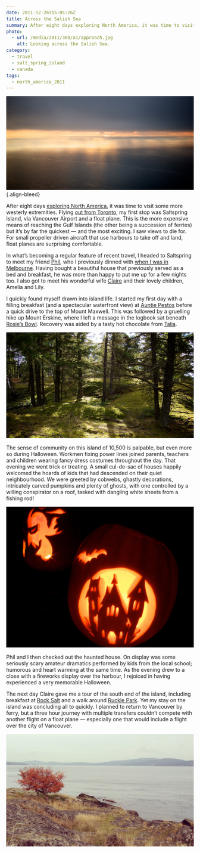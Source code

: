 ```yaml
---
date: 2011-12-26T15:05:26Z
title: Across the Salish Sea
summary: After eight days exploring North America, it was time to visit its more westerly extremities, starting with Saltspring Island.
photo:
  - url: /media/2011/360/a1/approach.jpg
    alt: Looking across the Salish Sea.
category:
  - travel
  - salt_spring_island
  - canada
tags:
  - north_america_2011
---
```


![Sun setting over a calm sea.](/media/2011/360/a1/approach.jpg "Looking across the Salish Sea.")
{.align-bleed}

After eight days [exploring North America][1], it was time to visit some more westerly extremities. Flying [out from Toronto][2], my first stop was Saltspring Island, via Vancouver Airport and a float plane. This is the more expensive means of reaching the Gulf Islands (the other being a succession of ferries) but it’s by far the quickest — and the most exciting. I saw views to die for. For small propeller driven aircraft that use harbours to take off and land, float planes are surprising comfortable.

In what’s becoming a regular feature of recent travel, I headed to Saltspring to meet my friend [Phil][3], who I previously dinned with [when I was in Melbourne][4]. Having bought a beautiful house that previously served as a bed and breakfast, he was more than happy to put me up for a few nights too. I also got to meet his wonderful wife [Claire][5] and their lovely children, Amelia and Lily.

I quickly found myself drawn into island life. I started my first day with a filling breakfast (and a spectacular waterfront view) at [Auntie Pestos][6] before a quick drive to the top of Mount Maxwell. This was followed by a gruelling hike up Mount Erskine, where I left a message in the logbook sat beneath [Rosie’s Bowl][7]. Recovery was aided by a tasty hot chocolate from [Talia][8].

![Woodland.](/media/2011/360/a1/erskine.jpg "Hiking up Mount Erskine.")

The sense of community on this island of 10,500 is palpable, but even more so during Halloween. Workmen fixing power lines joined parents, teachers and children wearing fancy dress costumes throughout the day. That evening we went trick or treating. A small cul-de-sac of houses happily welcomed the hoards of kids that had descended on their quiet neighbourhood. We were greeted by cobwebs, ghastly decorations, intricately carved pumpkins and plenty of ghosts, with one controlled by a willing conspirator on a roof, tasked with dangling white sheets from a fishing rod!

![Pumpkin carvings.](/media/2011/360/a1/halloween.jpg "Pumpkin carvings.")

Phil and I then checked out the haunted house. On display was some seriously scary amateur dramatics performed by kids from the local school; humorous and heart warming at the same time. As the evening drew to a close with a fireworks display over the harbour, I rejoiced in having experienced a very memorable Halloween.

The next day Claire gave me a tour of the south end of the island, including breakfast at [Rock Salt][9] and a walk around [Ruckle Park][10]. Yet my stay on the island was concluding all to quickly. I planned to return to Vancouver by ferry, but a three hour journey with multiple transfers couldn’t compete with another flight on a float plane — especially one that would include a flight over the city of Vancouver.

![A view of Swanson Channel from Ruckle Park.](/media/2011/360/a1/ruckle_park.jpg "A view of Swanson Channel from Ruckle Park.")

[1]: /2011/352/a1/north_america/
[2]: /2011/358/a1/toronto/
[3]: http://philmccluskey.com/
[4]: /2010/029/a1/melbourne/
[5]: http://loobylu.com/
[6]: http://auntiepestos.com/
[7]: http://rosiesbowl.wordpress.com/about/
[8]: http://cafetalia.ca/
[9]: https://rocksaltrestaurant.com
[10]: http://www.env.gov.bc.ca/bcparks/explore/parkpgs/ruckle/
